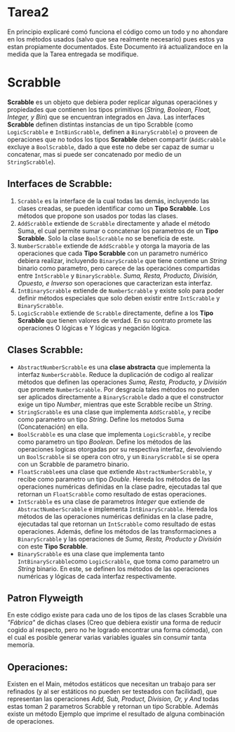 # Tarea2

En principio explicaré comó funciona el código como un todo y no ahondare en los métodos usados (salvo que sea realmente necesario) pues estos ya estan propiamente documentados. Este Documento irá actualizandoce en la medida que la Tarea entregada se modifique.

Scrabble
=================================
**Scrabble** es un objeto que debiera poder replicar algunas operaciónes y propiedades que contienen los tipos primitivos (*String, Boolean, Float, Integer, y Bin*) que se encuentran integrados en Java. Las interfaces **Scrabble** definen distintas instancias de un tipo Scrabble (como `LogicScrabble` e `IntBinScrabble`, definen a `BinaryScrabble`) o proveen de operaciones que no todos los tipos **Scrabble** deben compartir (`AddScrabble` excluye a `BoolScrabble`, dado a que este no debe ser capaz de sumar u concatenar, mas si puede ser concatenado por medio de un `StringScrabble`).

## Interfaces de Scrabble:
1. `Scrabble` es la interface de la cual todas las demás, incluyendo las clases creadas, se pueden identificar como un **Tipo Scrabble**. Los métodos que propone son usados por todas las clases.
2. `AddScrabble` extiende de `Scrabble` directamente y añade el método Suma, el cual permite sumar o concatenar los parametros de un **Tipo Scrabble**. Solo la clase `BoolScrabble` no se beneficia de este.
3. `NumberScrabble` extiende de `AddScrabble` y otorga la mayoria de las operaciones que cada **Tipo Scrabble** con un parametro numérico debiera realizar, incluyendo `BinaryScrabble` que tiene contiene un *String* binario como parametro, pero carece de las operaciónes compartidas entre `IntScrabble` y `BinaryScrabble`. *Suma, Resta, Producto, División, Opuesto, e Inverso* son operaciones que caracterizan esta interfaz.
4. `IntBinaryScrabble` extiende de `NumberScrabble` y existe solo para poder definir métodos especiales que solo deben existir entre `IntScrabble` y `BinaryScrabble`.
5. `LogicScrabble` extiende de `Scrabble` directamente, define a los **Tipo Scrabble** que tienen valores de verdad. En su contrato promete las operaciones O lógicas e Y lógicas y negación lógica.

## Clases Scrabble:
* `AbstractNumberScrabble` es una **clase abstracta** que implementa la interfaz `NumberScrabble`. Reduce la duplicación de codigo al realizar métodos que definen las operaciones *Suma, Resta, Producto, y División* que promete `NumberScrabble`. Por desgracía tales métodos no pueden ser aplicados directamente a `BinaryScrabble` dado a que el constructor exige un tipo *Number*, mientras que este Scrabble recibe un *String*.
* `StringScrabble` es una clase que implementa `AddScrabble`, y recibe como parametro un tipo *String*. Define los metodos Suma (Concatenación) en ella.
* `BoolScrabble` es una clase que implementa `LogicScrabble`, y recibe como parametro un tipo *Boolean*. Define los métodos de las operaciones logicas otorgadas por su respectiva interfaz, devolviendo un `BoolScrabble` si se opera con otro, y un `BinaryScrabble` si se opera con un Scrabble de parametro binario.
* `FloatScrabble`es una clase que extiende `AbstractNumberScrabble`, y recibe como parametro un tipo *Double*. Hereda los métodos de las operaciones numéricas definidas en la clase padre, ejecutadas tal que retornan un `FloatScrabble` como resultado de estas operaciones.
* `IntScrabble` es una clase de parametros *Integer* que extiende de `AbstractNumberScrabble` e implementa `IntBinaryScrabble`. Hereda los métodos de las operaciones numéricas definidas en la clase padre, ejecutadas tal que retornan un `IntScrabble` como resultado de estas operaciones. Además, define los métodos de las transformaciones a `BinaryScrabble` y las operaciones de *Suma, Resta, Producto y División* con este **Tipo Scrabble**.
* `BinaryScrabble` es una clase que implementa tanto `IntBinaryScrabble`como `LogicScrabble`, que toma como parametro un *String* binario. En este, se definen los métodos de las operaciones numéricas y lógicas de cada interfaz respectivamente.

## Patron Flyweigth
En este código existe para cada uno de los tipos de las clases Scrabble una *"Fábrica"* de dichas clases (Creo que debiera existir una forma de reducir cogido al respecto, pero no he logrado encontrar una forma cómoda), con el cual es posible generar varias variables iguales sin consumir tanta memoría.

## Operaciones:
Existen en el Main, métodos estáticos que necesitan un trabajo para ser refinados (y al ser estáticos no pueden ser testeados con facilidad), que representan las operaciones *Add, Sub, Product, Division, Or, y And* todas estas toman 2 parametros Scrabble y retornan un tipo Scrabble. Además existe un método Ejemplo que imprime el resultado de alguna combinación de operaciones.
